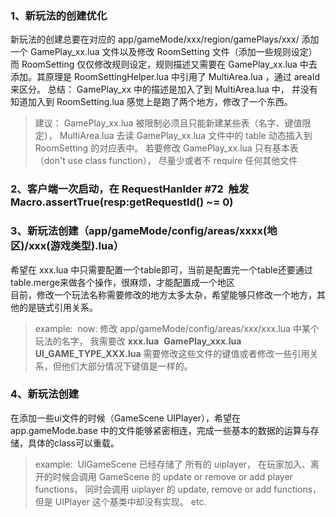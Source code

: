 ### 1、新玩法的创建优化
 新玩法的创建总要在对应的 app/gameMode/xxx/region/gamePlays/xxx/ 添加一个 GamePlay_xx.lua 文件以及修改 RoomSetting 文件（添加一些规则设定）
 而 RoomSetting 仅仅修改规则设定，规则描述又需要在 GamePlay_xx.lua 中去添加。其原理是 RoomSettingHelper.lua 中引用了 MultiArea.lua ，通过 areaId 来区分。 总结： GamePlay_xx 中的描述是加入了到 MultiArea.lua 中， 并没有知道加入到 RoomSetting.lua
 感觉上是跑了两个地方，修改了一个东西。
 
 > 建议： GamePlay_xx.lua 被限制必须且只能新建某些表（名字、键值限定）， MultiArea.lua 去读 GamePlay_xx.lua 文件中的 table 动态插入到 RoomSetting 
 的对应表中。 若要修改 GamePlay_xx.lua 只有基本表（don't use class function）， 尽量少或者不 require 任何其他文件
 
 
 ### 2、客户端一次启动，在 RequestHanlder #72  触发 Macro.assertTrue(resp:getRequestId() ~= 0)
 
 
 ### 3、新玩法创建（app/gameMode/config/areas/xxxx(地区)/xxx(游戏类型).lua）
 希望在 xxx.lua 中只需要配置一个table即可，当前是配置完一个table还要通过table.merge来做各个操作，很麻烦，才能配置成一个地区<br>
 目前，修改一个玩法名称需要修改的地方太多太杂，希望能够只修改一个地方，其他的是链式引用关系。
 >example:
  now: 修改 app/gameMode/config/areas/xxx/xxx.lua 中某个玩法的名字， 我需要改 **xxx.lua**  **GamePlay_xxx.lua** **UI_GAME_TYPE_XXX.lua** 需要修改这些文件的键值或者修改一些引用关系，但他们大部分情况下键值是一样的。
  
 
 ### 4、新玩法创建
 在添加一些ui文件的时候（GameScene UIPlayer），希望在 app.gameMode.base 中的文件能够紧密相连，完成一些基本的数据的运算与存储，具体的class可以重载。
 >example:
  UIGameScene 已经存储了 所有的 uiplayer， 在玩家加入、离开的时候会调用 GameScene 的 update or remove or add player functions， 同时会调用 uiplayer 的 update, remove or add functions， 但是 UIPlayer 这个基类中却没有实现。 etc.

